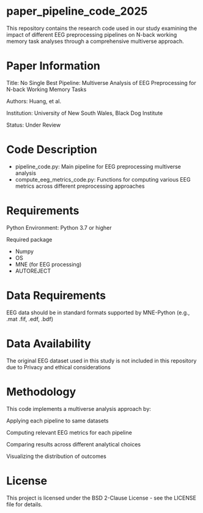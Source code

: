# paper_pipeline_code_2025
This repository contains the research code used in our study examining the impact of different EEG preprocessing pipelines 
on N-back working memory task analyses through a comprehensive multiverse approach.

# Paper Information
Title: No Single Best Pipeline: Multiverse Analysis of EEG Preprocessing for N-back Working Memory Tasks

Authors: Huang, et al.

Institution: University of New South Wales, Black Dog Institute

Status: Under Review

# Code Description
- pipeline_code.py: Main pipeline for EEG preprocessing multiverse analysis
- compute_eeg_metrics_code.py: Functions for computing various EEG metrics across different preprocessing approaches

# Requirements
Python Environment: Python 3.7 or higher

Required package

- Numpy
- OS
- MNE (for EEG processing)
- AUTOREJECT

# Data Requirements
EEG data should be in standard formats supported by MNE-Python (e.g., .mat .fif, .edf, .bdf)

# Data Availability
The original EEG dataset used in this study is not included in this repository due to Privacy and ethical considerations

# Methodology
This code implements a multiverse analysis approach by:

Applying each pipeline to same datasets

Computing relevant EEG metrics for each pipeline

Comparing results across different analytical choices

Visualizing the distribution of outcomes

# License
This project is licensed under the BSD 2-Clause License - see the LICENSE file for details.
